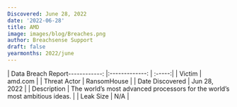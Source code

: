 ```yaml
---
Discovered: June 28, 2022
date: '2022-06-28'
title: AMD
image: images/blog/Breaches.png
author: Breachsense Support
draft: false
yearmonths: 2022/june
---
```


| Data Breach Report------------:     |:-------------:    | :-----:|
| Victim      | amd.com      | 
| Threat Actor      | RansomHouse      | 
| Date Discovered      | Jun 28, 2022      | 
| Description      | The world’s most advanced processors for the world’s most ambitious ideas.      | 
| Leak Size      | N/A      | 

